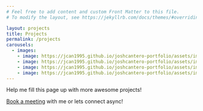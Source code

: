 ```yaml
---
# Feel free to add content and custom Front Matter to this file.
# To modify the layout, see https://jekyllrb.com/docs/themes/#overriding-theme-defaults

layout: projects
title: Projects
permalink: /projects
carousels:
  - images: 
    - image: https://jcan1995.github.io/joshcantero-portfolio/assets/images/homepage.png
    - image: https://jcan1995.github.io/joshcantero-portfolio/assets/images/pingstart.png
    - image: https://jcan1995.github.io/joshcantero-portfolio/assets/images/pinging.png
    - image: https://jcan1995.github.io/joshcantero-portfolio/assets/images/pingend.png
---
```


Help me fill this page up with more awesome projects!

[Book a meeting](https://calendar.app.google/uZEc9znTLMt53r986) with me or lets connect async!